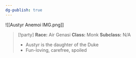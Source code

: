 ```yaml
---
dg-publish: true
---
```


![[Austyr Anemoi IMG.png]]

>[!party]
> **Race:** Air Genasi
> **Class:** Monk
> **Subclass:** N/A
> 
> - Austyr is the daughter of the Duke 
> - Fun-loving, carefree, spoiled

